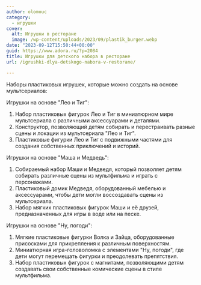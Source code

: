 ```yaml
---
author: olomouc
category:
  - игрушки
cover:
  alt: Игрушки в ресторане
  image: /wp-content/uploads/2023/09/plastik_burger.webp
date: "2023-09-12T15:50:44+00:00"
guid: https://www.adora.ru/?p=2084
title: Игрушки для детского набора в ресторане
url: /igrushki-dlya-detskogo-nabora-v-restorane/

---
```

Наборы пластиковых игрушек, которые можно создать на основе мультсериалов:

Игрушки на основе "Лео и Тиг":

1. Набор пластиковых фигурок Лео и Тиг в миниатюрном мире мультсериала с различными аксессуарами и деталями.
1. Конструктор, позволяющий детям собирать и перестраивать разные сцены и локации из мультсериала "Лео и Тиг".
1. Пластиковые фигурки Лео и Тиг с подвижными частями для создания собственных приключений и историй.

Игрушки на основе "Маша и Медведь":

1. Собираемый набор Маши и Медведя, который позволяет детям собирать различные сцены из мультфильма и играть с персонажами.
1. Пластиковый домик Медведя, оборудованный мебелью и аксессуарами, чтобы дети могли воссоздавать сцены из мультсериала.
1. Набор мягких пластиковых фигурок Маши и её друзей, предназначенных для игры в воде или на песке.

Игрушки на основе "Ну, погоди":

1. Мягкие пластиковые фигурки Волка и Зайца, оборудованные присосками для прикрепления к различным поверхностям.
1. Миниатюрная игра-головоломка с элементами "Ну, погоди", где дети могут перемещать фигурки и преодолевать препятствия.
1. Набор пластиковых фигурок с магнитами, позволяющими детям создавать свои собственные комические сцены в стиле мультфильма.

